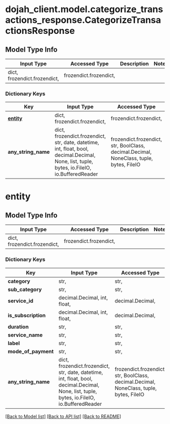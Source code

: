 # dojah_client.model.categorize_transactions_response.CategorizeTransactionsResponse

## Model Type Info
Input Type | Accessed Type | Description | Notes
------------ | ------------- | ------------- | -------------
dict, frozendict.frozendict,  | frozendict.frozendict,  |  | 

### Dictionary Keys
Key | Input Type | Accessed Type | Description | Notes
------------ | ------------- | ------------- | ------------- | -------------
**[entity](#entity)** | dict, frozendict.frozendict,  | frozendict.frozendict,  |  | [optional] 
**any_string_name** | dict, frozendict.frozendict, str, date, datetime, int, float, bool, decimal.Decimal, None, list, tuple, bytes, io.FileIO, io.BufferedReader | frozendict.frozendict, str, BoolClass, decimal.Decimal, NoneClass, tuple, bytes, FileIO | any string name can be used but the value must be the correct type | [optional]

# entity

## Model Type Info
Input Type | Accessed Type | Description | Notes
------------ | ------------- | ------------- | -------------
dict, frozendict.frozendict,  | frozendict.frozendict,  |  | 

### Dictionary Keys
Key | Input Type | Accessed Type | Description | Notes
------------ | ------------- | ------------- | ------------- | -------------
**category** | str,  | str,  |  | [optional] 
**sub_category** | str,  | str,  |  | [optional] 
**service_id** | decimal.Decimal, int, float,  | decimal.Decimal,  |  | [optional] 
**is_subscription** | decimal.Decimal, int, float,  | decimal.Decimal,  |  | [optional] 
**duration** | str,  | str,  |  | [optional] 
**service_name** | str,  | str,  |  | [optional] 
**label** | str,  | str,  |  | [optional] 
**mode_of_payment** | str,  | str,  |  | [optional] 
**any_string_name** | dict, frozendict.frozendict, str, date, datetime, int, float, bool, decimal.Decimal, None, list, tuple, bytes, io.FileIO, io.BufferedReader | frozendict.frozendict, str, BoolClass, decimal.Decimal, NoneClass, tuple, bytes, FileIO | any string name can be used but the value must be the correct type | [optional]

[[Back to Model list]](../../README.md#documentation-for-models) [[Back to API list]](../../README.md#documentation-for-api-endpoints) [[Back to README]](../../README.md)

